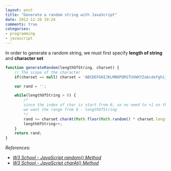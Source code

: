 ```yaml
---
layout: post
title: "Generate a random string with JavaScript"
date: 2012-12-26 19:24
comments: true
categories: 
- programming
- javascript
---
```


In order to generate a random string, we must first specify **length of string** and **character set**

```js
function generateRandom(lengthOfString, charset) {
    // The scope of the character
    if(charset == null) charset = 'ABCDEFGHIJKLMNOPQRSTUVWXYZabcdefghijklmnopqrstuvwxyz1234567890';

    var rand = '';

    while(lengthOfString > 0) {
        /*
        since the index of char is start from 0, so no need to +1 on the random number
        we want the range from 0 - lengthOfString
        */
        rand += charset.charAt(Math.floor(Math.random() * charset.length));
        lengthOfString++;
    }
    return rand;
}
```

_References:_

* _[W3 School - JavaScript random() Method](http://www.w3schools.com/jsref/jsref_random.asp)_
* _[W3 School - JavaScript charAt() Method](http://www.w3schools.com/jsref/jsref_charat.asp)_
